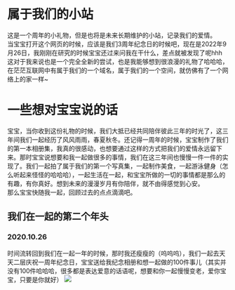 # 属于我们的小站

这是一个周年的小礼物，但是也将是未来长期维护的小站，记录我们的爱情。  
当宝宝打开这个网页的时候，应该是我们3周年纪念日的时候吧，现在是2022年9月26日，我刚刚在研究的时候宝宝还过来问我在干什么，差点就被发现了呢hhh  
这对于我来说也是一个完全全新的尝试，也是我能够想到很浪漫的礼物了哈哈哈，在茫茫互联网中有属于我们的一个域名，属于我们的一个空间，就仿佛有了一个网络上的家一样~

# 一些想对宝宝说的话

宝宝，当你收到这份礼物的时候，我们大抵已经共同陪伴彼此三年的时光了，这三年间我们一起经历了风风雨雨，春夏秋冬。还记得一周年的时候，宝宝制作了我们的第一本相册集，我真的很感动，也想要通过这样的方式把我们的爱情永远留下来。那时宝宝说想要和我一起做很多的事情，我们在这三年间也慢慢一件一件的实现了。我们一起拍了属于我们的第一个写真集，一起制作美食，一起游泳健身（怎么听起来怪怪的哈哈哈），一起生活在一起，和宝宝所做的一切的事情都是那么的有趣，有你真好。想到未来的漫漫岁月有你陪伴，就不由得感觉到心安。  
那么宝宝快随我一起，回顾过去的点点滴滴吧。

## 我们在一起的第二个年头
### 2020.10.26
时间流转回到我们在一起一年的时候，那时我还瘦瘦的（呜呜呜），我们一起去天天二层庆祝一周年纪念日，宝宝送给我纪念相册和想一起做的100件事儿（其实并没有100件哈哈哈，很多都是表达爱意的话语呢，想要和你一起慢慢变老，爱你宝宝，只要是你就好）
![ ](http://r.photo.store.qq.com/psc?/V13biTRq036Exl/bqQfVz5yrrGYSXMvKr.cqV7Iqw5*xFiQqmwuMUvvw439yABqO2XY7cmq0QtaTTU038*T761C6KbqyqeyOj0KhXEgpFbYvF6bL3JBIgGOVEw!/r"一周年的合照")